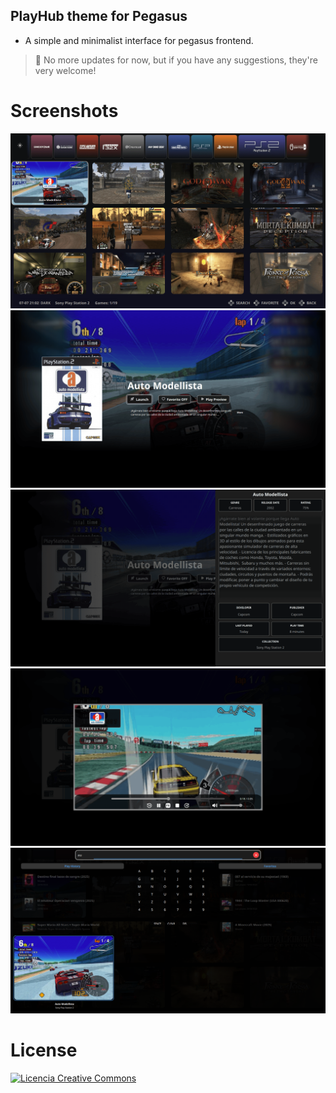 ## PlayHub theme for Pegasus

- A simple and minimalist interface for pegasus frontend.

> 📢 No more updates for now, but if you have any suggestions, they're very welcome!

# Screenshots

![screen0](https://github.com/ZagonAb/PlayHub/blob/19c086b709bcfeabe81648969b9752af1b25415a/.meta/screenshots/screen.png)
![screen1](https://github.com/ZagonAb/PlayHub/blob/3a9f4eb8d9a08b06e5c516bdd0dfbc2b66f8bec7/.meta/screenshots/screen1.png)
![screen2](https://github.com/ZagonAb/PlayHub/blob/3a9f4eb8d9a08b06e5c516bdd0dfbc2b66f8bec7/.meta/screenshots/screen2.png)
![screen3](https://github.com/ZagonAb/PlayHub/blob/a011531e65e0d69b405c0d1bf942d2cf3f088d78/.meta/screenshots/screen3.png)
![screen4](https://github.com/ZagonAb/PlayHub/blob/19c086b709bcfeabe81648969b9752af1b25415a/.meta/screenshots/screen4.png)
 
# License
<a rel="license" href="http://creativecommons.org/licenses/by-nc-sa/4.0/"><img alt="Licencia Creative Commons" style="border-width:0" src="https://i.creativecommons.org/l/by-nc-sa/4.0/88x31.png" /></a><br /><a rel="license" href="http://creativecommons.org/licenses/by-nc-sa/4.0/"></a>
